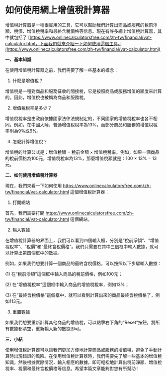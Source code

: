 如何使用網上增值稅計算器
============

增值稅計算器是一種很實用的工具，它可以幫助我們計算出商品或服務的稅前淨額、稅價、增值稅稅率和最終含稅價格等信息。現在有許多網上增值稅計算器，其中就包括了 [https://www.onlinecalculatorsfree.com/zh-tw/financial/vat-calculator.html，下面我們就來介紹一下如何使用這個工具。](https://www.onlinecalculatorsfree.com/zh-tw/financial/vat-calculator.html)

**一、基本知識**

在使用增值稅計算器之前，我們需要了解一些基本的概念：

1. 什麼是增值稅？

增值稅是一種對商品和服務征收的間接稅，它是按照商品或服務增值的額度來計算的。因此，增值稅也被稱為商品和服務稅。

2. 增值稅稅率是多少？

增值稅稅率是由政府依據國家法律法規制定的，不同國家的增值稅稅率也各不相同。例如，在中國大陸，普通增值稅稅率為13%，而部分商品和服務的增值稅稅率則為9%或6%。

3. 怎麼計算增值稅？

增值稅的計算公式是：增值稅額 = 稅前金額 × 增值稅稅率。例如，如果一個商品的稅前價格為100元，增值稅稅率為13%，那麼增值稅額就是：100 × 13% = 13元。

**二、如何使用增值稅計算器**

現在，我們來看一下如何使用 <https://www.onlinecalculatorsfree.com/zh-tw/financial/vat-calculator.html> 這個增值稅計算器：

1. 打開網站

首先，我們需要打開 <https://www.onlinecalculatorsfree.com/zh-tw/financial/vat-calculator.html> 這個網站。

2. 輸入數據

在增值稅計算器的界面上，我們可以看到四個輸入框，分別是“稅前淨額”、“增值稅稅率”、“稅價”和“最終含稅價格”。我們只需要在其中三個框中輸入數據，就可以計算出第四個框中的數據。

例如，如果我們想要計算一個商品的最終含稅價格，可以按照以下步驟輸入數據：

(1) 在“稅前淨額”這個框中輸入商品的稅前價格，例如100元；

(2) 在“增值稅稅率”這個框中輸入商品的增值稅稅率，例如13%；

(3) 在“最終含稅價格”這個框中，就可以看到計算出來的商品最終含稅價格了，例如113元。

3. 重置數據

如果我們想要重新計算其他商品的增值稅，可以點擊右下角的“Reset”按鈕，將所有數據都清空，重新輸入新的數據即可。

**三、小結**

使用增值稅計算器可以讓我們更加方便地計算商品或服務的增值稅，避免了手動計算時出現錯誤的風險。在使用增值稅計算器時，我們需要先了解一些基本的增值稅知識，然後根據實際情況，輸入相應的數據，即可輕松地計算出稅前淨額、增值稅稅率、稅價和最終含稅價格等信息。希望本篇文章能夠對您有所幫助！